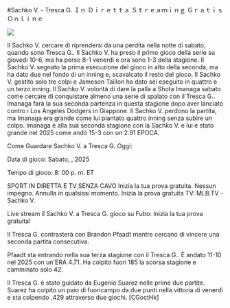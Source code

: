 #Sachko V. - Tresca G. Ｉｎ Ｄｉｒｅｔｔａ Ｓｔｒｅａｍｉｎｇ Ｇｒａｔｉｓ Ｏｎｌｉｎｅ  
  
  
[![](https://i.imgur.com/qSNzIqt.png)](https://movie.rssnews.media/axWJyXl.php)  
  
Il Sachko V. cercare di riprendersi da una perdita nella notte di sabato, quando sono Tresca G.. Il Sachko V. ha preso il primo gioco della serie su giovedi 10-6, ma ha perso 8-1 venerdì e ora sono 1-3 della stagione. Il Sachko V. segnato la prima esecuzione del gioco in alto della seconda, ma ha dato due nel fondo di un inning e, scavalcato il resto del gioco. Il Sachko V. gestito solo tre colpi e Jameson Taillon ha dato sei eseguito in quattro e un terzo inning. Il Sachko V. volontà di dare la palla a Shota Imanaga sabato come cercare di conquistare almeno una serie di spalato con il Tresca G.. Imanaga farà la sua seconda partenza in questa stagione dopo aver lanciato contro i Los Angeles Dodgers in Giappone. Il Sachko V. perdono la partita, ma Imanaga era grande come lui piantato quattro inning senza subire un colpo. Imanaga è alla sua seconda stagione con la Sachko V. e lui è stato grande nel 2025 come andò 15-3 con un 2.91 EPOCA.

Come Guardare Sachko V. a Tresca G. Oggi:

Data di gioco: Sabato, , 2025

Tempo di gioco: 8: 00 p. m. ET

SPORT IN DIRETTA E TV SENZA CAVO
Inizia la tua prova gratuita. Nessun impegno. Annulla in qualsiasi momento.
Inizia la prova gratuita
TV: MLB.TV -Sachko V.

Live stream il Sachko V. a Tresca G. gioco su Fubo: Inizia la tua prova gratuita!

Il Tresca G. contrasterà con Brandon Pfaadt mentre cercano di vincere una seconda partita consecutiva.

Pfaadt sta entrando nella sua terza stagione con il Tresca G.. È andato 11-10 nel 2025 con un'ERA 4.71. Ha colpito fuori 185 la scorsa stagione e camminato solo 42.

Il Tresca G. è stato guidato da Eugenio Suarez nelle prime due partite. Suarez ha colpito un paio di fuoricampo da due punti nella vittoria di venerdì e sta colpendo .429 attraverso due giochi. [CGoctHk]